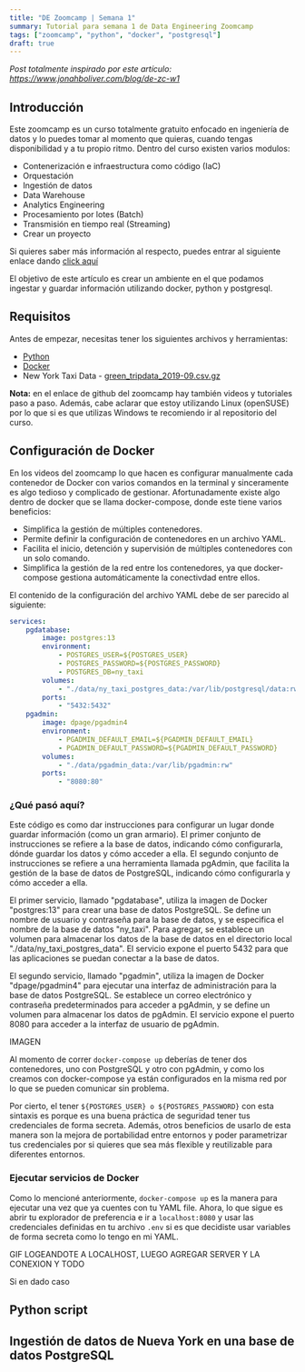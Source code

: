```yaml
---
title: "DE Zoomcamp | Semana 1"
summary: Tutorial para semana 1 de Data Engineering Zoomcamp
tags: ["zoomcamp", "python", "docker", "postgresql"]
draft: true
---
```


*Post totalmente inspirado por este artículo: https://www.jonahboliver.com/blog/de-zc-w1*

## Introducción
Este zoomcamp es un curso totalmente gratuito enfocado en ingeniería de datos y lo puedes tomar al momento que quieras, cuando tengas disponibilidad y a tu propio ritmo. Dentro del curso existen varios modulos:

* Contenerización e infraestructura como código (IaC)
* Orquestación
* Ingestión de datos
* Data Warehouse
* Analytics Engineering
* Procesamiento por lotes (Batch)
* Transmisión en tiempo real (Streaming)
* Crear un proyecto

Si quieres saber más información al respecto, puedes entrar al siguiente enlace dando [click aquí](https://github.com/DataTalksClub/data-engineering-zoomcamp)  

El objetivo de este artículo es crear un ambiente en el que podamos ingestar y guardar información utilizando docker, python y postgresql.

## Requisitos

Antes de empezar, necesitas tener los siguientes archivos y herramientas:

* [Python](https://www.python.org/downloads/)
* [Docker](https://docs.docker.com/engine/install/)
* New York Taxi Data - [green_tripdata_2019-09.csv.gz](https://github.com/DataTalksClub/nyc-tlc-data/releases/download/green/green_tripdata_2019-09.csv.gz)

**Nota:** en el enlace de github del zoomcamp hay también videos y tutoriales paso a paso. Además, cabe aclarar que estoy utilizando Linux (openSUSE) por lo que si es que utilizas Windows te recomiendo ir al repositorio del curso. 

## Configuración de Docker
En los videos del zoomcamp lo que hacen es configurar manualmente cada contenedor de Docker con varios comandos en la terminal y sinceramente es algo tedioso y complicado de gestionar. Afortunadamente existe algo dentro de docker que se llama docker-compose, donde este tiene varios beneficios:

- Simplifica la gestión de múltiples contenedores.
- Permite definir la configuración de contenedores en un archivo YAML.
- Facilita el inicio, detención y supervisión de múltiples contenedores con un solo comando.
- Simplifica la gestión de la red entre los contenedores, ya que docker-compose gestiona automáticamente la conectivdad entre ellos.

El contenido de la configuración del archivo YAML debe de ser parecido al siguiente:
```yaml
services:
    pgdatabase:
        image: postgres:13
        environment:
            - POSTGRES_USER=${POSTGRES_USER}
            - POSTGRES_PASSWORD=${POSTGRES_PASSWORD}
            - POSTGRES_DB=ny_taxi
        volumes:
            - "./data/ny_taxi_postgres_data:/var/lib/postgresql/data:rw"
        ports:
            - "5432:5432"
    pgadmin:
        image: dpage/pgadmin4
        environment:
            - PGADMIN_DEFAULT_EMAIL=${PGADMIN_DEFAULT_EMAIL}
            - PGADMIN_DEFAULT_PASSWORD=${PGADMIN_DEFAULT_PASSWORD}
        volumes:
            - "./data/pgadmin_data:/var/lib/pgadmin:rw"
        ports:
            - "8080:80"
```
### ¿Qué pasó aquí?

Este código es como dar instrucciones para configurar un lugar donde guardar información (como un gran armario). El primer conjunto de instrucciones se refiere a la base de datos, indicando cómo configurarla, dónde guardar los datos y cómo acceder a ella. El segundo conjunto de instrucciones se refiere a una herramienta llamada pgAdmin, que facilita la gestión de la base de datos de PostgreSQL, indicando cómo configurarla y cómo acceder a ella.

El primer servicio, llamado "pgdatabase", utiliza la imagen de Docker "postgres:13" para crear una base de datos PostgreSQL. Se define un nombre de usuario y contraseña para la base de datos, y se especifica el nombre de la base de datos "ny_taxi". Para agregar, se establece un volumen para almacenar los datos de la base de datos en el directorio local "./data/ny_taxi_postgres_data". El servicio expone el puerto 5432 para que las aplicaciones se puedan conectar a la base de datos.

El segundo servicio, llamado "pgadmin", utiliza la imagen de Docker "dpage/pgadmin4" para ejecutar una interfaz de administración para la base de datos PostgreSQL. Se establece un correo electrónico y contraseña predeterminados para acceder a pgAdmin, y se define un volumen para almacenar los datos de pgAdmin. El servicio expone el puerto 8080 para acceder a la interfaz de usuario de pgAdmin.

IMAGEN

Al momento de correr `docker-compose up` deberías de tener dos contenedores, uno con PostgreSQL y otro con pgAdmin, y como los creamos con docker-compose ya están configurados en la misma red por lo que se pueden comunicar sin problema.

Por cierto, el tener `${POSTGRES_USER} o ${POSTGRES_PASSWORD}` con esta sintaxis es porque es una buena práctica de seguridad tener tus credenciales de forma secreta. Además, otros beneficios de usarlo de esta manera son la mejora de portabilidad entre entornos y poder parametrizar tus credenciales por si quieres que sea más flexible y reutilizable para diferentes entornos.

### Ejecutar servicios de Docker

Como lo mencioné anteriormente, `docker-compose up` es la manera para ejecutar una vez que ya cuentes con tu YAML file. Ahora, lo que sigue es abrir tu explorador de preferencia e ir a `localhost:8080` y usar las credenciales definidas en tu archivo `.env` si es que decidiste usar variables de forma secreta como lo tengo en mi YAML.

GIF LOGEANDOTE A LOCALHOST, LUEGO AGREGAR SERVER Y LA CONEXION Y TODO

Si en dado caso 


## Python script


## Ingestión de datos de Nueva York en una base de datos PostgreSQL




